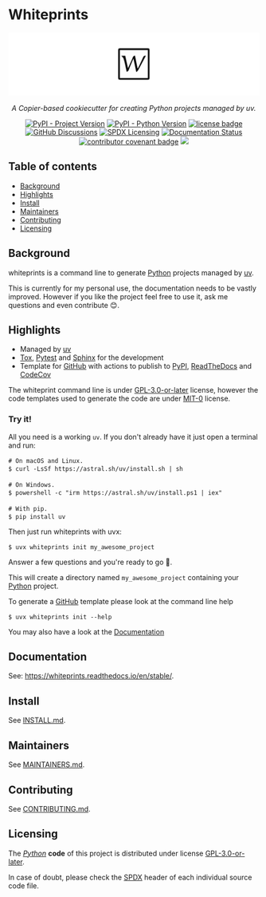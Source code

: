 <!--
SPDX-FileCopyrightText: © 2024 Romain Brault <mail@romainbrault.com>

SPDX-License-Identifier: GPL-3.0-or-later
-->

# Whiteprints

![Whiteprints banner](docs/_static/banner.svg)
<div align="center">
    <p>
        <em>
            A Copier-based cookiecutter for creating Python projects managed by uv.
        </em>
    </p>
    <p>
        <a href="https://pypi.org/project/whiteprints"><img alt="PyPI - Project Version" src="https://img.shields.io/pypi/v/whiteprints.svg?logo=PyPI&logoColor=3775A9"/></a>
        <a href="https://www.python.org"><img alt="PyPI - Python Version" src="https://img.shields.io/pypi/pyversions/whiteprints.svg?logo=Python&logoColor=ffd43b"/></a>
        <a href="https://spdx.org/licenses/GPL-3.0-or-later"><img alt="license badge" src="https://img.shields.io/badge/📝_License-GPL--3.0--or--later-4CAF50.svg"/></a>
        <a href="https://github.com/whiteprints/whiteprints/discussions"><img alt="GitHub Discussions" src="https://img.shields.io/github/discussions/whiteprints/whiteprints.svg?logo=GitHub"></a>
        <a href="https://spdx.dev/learn/areas-of-interest/licensing/"><img alt="SPDX Licensing" src="https://img.shields.io/badge/SPDX-licensing-0080FF.svg?logo=SPDX"/></a>
        <a href='https://readthedocs.org/projects/whiteprints/'><img src='https://readthedocs.org/projects/whiteprints/badge/?version=latest' alt='Documentation Status' /></a>
        <a href="https://www.contributor-covenant.org/version/2/1/code_of_conduct/"><img alt="contributor covenant badge" src="https://img.shields.io/badge/Contributor_Covenant-2.1-4BAAAA.svg?logo=contributorcovenant"/></a>
        <a href="https://codecov.io/gh/whiteprints/whiteprints" ><img src="https://codecov.io/gh/whiteprints/whiteprints/graph/badge.svg?token=YrFGtQ5D5F"/></a>
    </p>
</div>

## Table of contents

- [Background](#background)
- [Highlights](#highlights)
- [Install](#install)
- [Maintainers](#maintainers)
- [Contributing](#contributing)
- [Licensing](#licensing)

## Background

whiteprints is a command line to generate [Python] projects managed by [uv].

This is currently for my personal use, the documentation needs to be vastly
improved. However if you like the project feel free to use it, ask me questions
and even contribute 😊.

## Highlights

- Managed by [uv]
- [Tox], [Pytest] and [Sphinx] for the development
- Template for [GitHub] with actions to publish to [PyPI], [ReadTheDocs] and
  [CodeCov]

The whiteprint command line is under [GPL-3.0-or-later] license, however the
code templates used to generate the code are under [MIT-0] license.


### Try it!

All you need is a working `uv`. If you don't already have it just open a
terminal and run:

```console
# On macOS and Linux.
$ curl -LsSf https://astral.sh/uv/install.sh | sh

# On Windows.
$ powershell -c "irm https://astral.sh/uv/install.ps1 | iex"

# With pip.
$ pip install uv
```

Then just run whiteprints with uvx:

```
$ uvx whiteprints init my_awesome_project
```
Answer a few questions and you're ready to go 🚀.

This will create a directory named `my_awesome_project` containing your [Python] project.

To generate a [GitHub] template please look at the command line help

```
$ uvx whiteprints init --help
```

You may also have a look at the [Documentation](https://whiteprints.readthedocs.io/en/stable/)

## Documentation

See: https://whiteprints.readthedocs.io/en/stable/.

## Install

See [INSTALL.md](INSTALL.md).

## Maintainers

See [MAINTAINERS.md](MAINTAINERS.md).

## Contributing

See [CONTRIBUTING.md](CONTRIBUTING.md).

## Licensing

The _[Python]_ **code** of this project is distributed under license [GPL-3.0-or-later].

In case of doubt, please check the [SPDX] header of each individual source code file.

[Python]: https://www.python.org/
[SPDX]: https://spdx.dev/
[REUSE]: https://reuse.software/
[uv]: https://docs.astral.sh/uv/
[Tox]: https://tox.wiki/
[Pytest]: https://docs.pytest.org/en/stable/
[Sphinx]: https://www.sphinx-doc.org/en/master/index.html
[PyPI]: https://pypi.org/
[ReadTheDocs]: https://about.readthedocs.com/
[CodeCov]: https://about.codecov.io/
[GPL-3.0-or-later]: https://spdx.org/licenses/GPL-3.0-or-later
[MIT-0]: https://spdx.org/licenses/MIT-0
[GitHub]:https://github.com/
